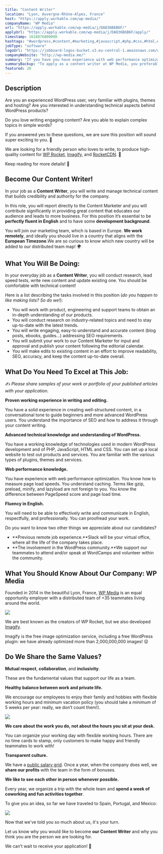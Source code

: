 ```yaml
---
title: "Content Writer"
location: "Lyon, Auvergne-Rhône-Alpes, France"
host: "https://apply.workable.com/wp-media/"
companyName: "WP Media"
url: "https://apply.workable.com/wp-media/j/DA836B6B6F/"
applyUrl: "https://apply.workable.com/wp-media/j/DA836B6B6F/apply/"
timestamp: 1618876800000
hashtags: "#wordpress,#content,#marketing,#javascript,#php,#css,#html,#management,#optimization,#office"
jobType: "software"
logoUrl: "https://jobboard-logos-bucket.s3.eu-central-1.amazonaws.com/wp-media"
companyWebsite: "http://wp-media.me/"
summary: "If you have you have experience with web performance optimization, WP Media has a job opening for a content writer"
summaryBackup: "To apply as a content writer at WP Media, you preferably need to have some knowledge of: #wordpress, #content, #marketing."
featured: 20
---
```


## Description

Are you an experienced WordPress user, very familiar with plugins, themes and hosting? Are you interested in understanding technical aspects behind WordPress products?

Do you love writing engaging content? Are you able to explain complex topics in simple words?

If you answered yes to these questions, we are sure this position will sound super exciting to you. 🤩

We are looking for a friendly person who loves to write, to produce high-quality content for [WP Rocket](https://wp-rocket.me/), [Imagify](https://imagify.io/), and [RocketCDN](https://go.wp-rocket.me/rocket-cdn). 🚀

Keep reading for more details! 📝

## Become Our Content Writer!

In your job as a **Content Writer**, you will write and manage technical content that builds credibility and authority for the company.

In this role, you will report directly to the Content Marketer and you will contribute significantly in providing great content that educates our audience and leads to more business. For this position it’s essential to be **perfectly fluent in English** and to have some **development background**.

You will join our marketing team, which is based in Europe. **We work remotely**, and ideally you should live in a country that aligns with the **European Timezone**.We are so curious to know which new country will be added to our distributed team map! 🌍

## What You Will Be Doing:

In your everyday job as a **Content Writer**, you will conduct research, lead speed tests, write new content and update existing one. You should be comfortable with technical content!

Here is a list describing the tasks involved in this position (_do you happen to like making lists? So do we!_):

*   You will work with product, engineering and support teams to obtain an in-depth understanding of our products.
*   You will conduct research on industry-related topics and need to stay up-to-date with the latest trends.
*   You will write engaging, easy-to understand and accurate content (blog posts, ebooks, guides…) addressing SEO requirements.
*   You will submit your work to our Content Marketer for input and approval and publish your content following the editorial calendar.
*   You will make edits to existing content in an effort to improve readability, SEO, accuracy, and keep the content up-to-date overall.

## What Do You Need To Excel at This Job:

✍️ _Please share samples of your work or portfolio of your published articles with your application._

**Proven working experience in writing and editing.**

You have a solid experience in creating well-structured content, in a conversational tone to guide beginners and more advanced WordPress users. You understand the importance of SEO and how to address it through your content writing.

**Advanced technical knowledge and understanding of WordPress.**

You have a working knowledge of technologies used in modern WordPress development and of PHP, JavaScript, HTML and CSS. You can set up a local website to test out products and services. You are familiar with the various types of plugins, themes and services.

**Web performance knowledge.**

You have experience with web performance optimization. You know how to measure page load speeds. You understand caching. Terms like gzip, preload, minify, and lazyload are not foreign to you. You know the difference between PageSpeed score and page load time.

**Fluency in English.**

You will need to be able to effectively write and communicate in English, respectfully, and professionally. You can proofread your work.

Do you want to know two other things we appreciate about our candidates?

*   **Previous remote job experience.**Slack will be your virtual office, where all the life of the company takes place.
*   **The involvement in the WordPress community.**We support our teammates to attend and/or speak at WordCamps and volunteer within the community.

## What You Should Know About Our Company: WP Media

Founded in 2014 in the beautiful Lyon, France, [WP Media](http://wp-media.me) is an equal opportunity employer with a distributed team of +35 teammates living around the world.

![](https://lh6.googleusercontent.com/1VdiSot68VkwtUnweJwg1WB2-Gbz9Wva-othCGcWwsqJc6NfcLxxfdDF7Ua8UxaCf9WxVEfVnGG3P8J_cPB64IXiUED4zk0S2zCf6ykWnA--JnsF2nonp4rw37QzJsKJimRv5LJ6)

We are best known as the creators of WP Rocket, but we also developed [Imagify](https://imagify.io/).

Imagify is the free image optimization service, including a free WordPress plugin: we have already optimized more than 2,000,000,000 images! 😲

## Do We Share the Same Values?

**Mutual respect**, **collaboration**, and **inclusivity**.

These are the fundamental values that support our life as a team.

**Healthy balance between work and private life.**

We encourage our employees to enjoy their family and hobbies with flexible working hours and minimum vacation policy (you should take a _minimum_ of 5 weeks per year: really, we don’t count them!).

![](https://lh2.googleusercontent.com/IdoofO1Xb8jst8fpMAA_rbQe9Ptqtmo-VHiTXWMlONanvfzhBk01dTJnWtBSKZ98DAaHx7q43l3HWHvepwkj2cXLNj1vwj1tj99Axfu3qnwDjOd5YHiJBwkNSNo235KRWYKx0Wvj)

**We care about the work you do, not about the hours you sit at your desk.**

You can organize your working day with flexible working hours. There are no time cards to stamp, only customers to make happy and friendly teammates to work with!

**Transparent culture.**

We have a [public salary grid](https://docs.google.com/spreadsheets/d/1qWhlCaxV4RUu2W_S51AZSGX4RZ3hJb4vE0iVyRMkDZI/edit#gid=1195409925). Once a year, when the company does well, we **share our profits** with the team in the form of bonuses.

**We like to see each other in person whenever possible.**

Every year, we organize a trip with the whole team and **spend a week of coworking and fun activities together**.

To give you an idea, so far we have traveled to Spain, Portugal, and Mexico:

![](https://lh6.googleusercontent.com/JOvCQvD6o2CNMhUcOBE4By56Jen07kH9h8F50blRyBeVC7W_5ADk8LmTzWowddYhhGQRmmKLWqG739AgOX15s1vGB6Fnd4vsIvmRrckn-UgliZiXhsyeTT6gIV-mznuNyPVs-lQ-)

Now that we've told you so much about us, it's your turn.

Let us know why you would like to become **our Content Writer** and why you think you are the person we are looking for.

We can’t wait to receive your application! 🌟
